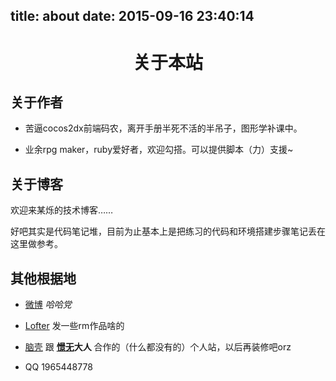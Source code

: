 title: about
date: 2015-09-16 23:40:14
---

# <center> 关于本站</center>

## 关于作者

- 苦逼cocos2dx前端码农，离开手册半死不活的半吊子，图形学补课中。

- 业余rpg maker，ruby爱好者，欢迎勾搭。可以提供脚本（力）支援~

## 关于博客

欢迎来某烁的技术博客……

好吧其实是代码笔记堆，目前为止基本上是把练习的代码和环境搭建步骤笔记丢在这里做参考。

## 其他根据地

- [微博](http://weibo.com/surebrz)  _哈哈党_

- [Lofter](http://surevision.lofter.com/)  发一些rm作品啥的

- [脑壳](http://www.nocknow.com) 跟 **[憬无](http://weibo.com/u/5576552261)大人** 合作的（什么都没有的）个人站，以后再装修吧orz

- QQ 1965448778